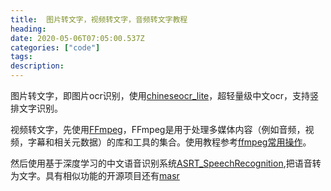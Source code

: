 ```yaml
---
title:  图片转文字，视频转文字，音频转文字教程
heading:
date: 2020-05-06T07:05:00.537Z
categories: ["code"]
tags: 
description: 
---
```



图片转文字，即图片ocr识别，使用[chineseocr_lite](https://github.com/ouyanghuiyu/chineseocr_lite)，超轻量级中文ocr，支持竖排文字识别。


视频转文字，先使用[FFmpeg](https://github.com/FFmpeg/FFmpeg)，FFmpeg是用于处理多媒体内容（例如音频，视频，字幕和相关元数据）的库和工具的集合。使用教程参考[ffmpeg常用操作](https://gist.github.com/biezhi/6115ca2dac43b52fb0a349158d8f5086)。

然后使用基于深度学习的中文语音识别系统[ASRT_SpeechRecognition](https://github.com/nl8590687/ASRT_SpeechRecognition),把语音转为文字。具有相似功能的开源项目还有[masr](https://github.com/libai3/masr)




